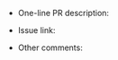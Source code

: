 <!-- 
	Please use the following format when naming your PR
	< Issue Number >:< Issue Description >
	e.g. ZEP-0000: adding a new mode to Zarf
	
	Avoid using phrases like `fixes #NNNN` in the description
	unless the pull request is to change the ZEP status to 
	implemented or ZEP has been deprecated.
-->

<!-- short description of work done in PR e.g. updating milestone, adding new ZEP, adding test requirements… -->  
- One-line PR description:

<!-- link to the k/enhancements issue -->
- Issue link:

<!-- other comments or additional information -->
- Other comments:
